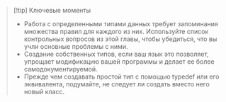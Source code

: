 >[!tip] Ключевые моменты
>* Работа с определенными типами данных требует запоминания множества правил для каждого из них. Используйте список контрольных вопросов из этой главы, чтобы убедиться, что вы учли основные проблемы с ними.
>* Создание собственных типов, если ваш язык это позволяет, упрощает модификацию вашей программы и делает ее более
 самодокументируемой.
>* Прежде чем создавать простой тип с помощью typedef или его эквивалента, подумайте, не следует ли создать вместо него
 новый класс.